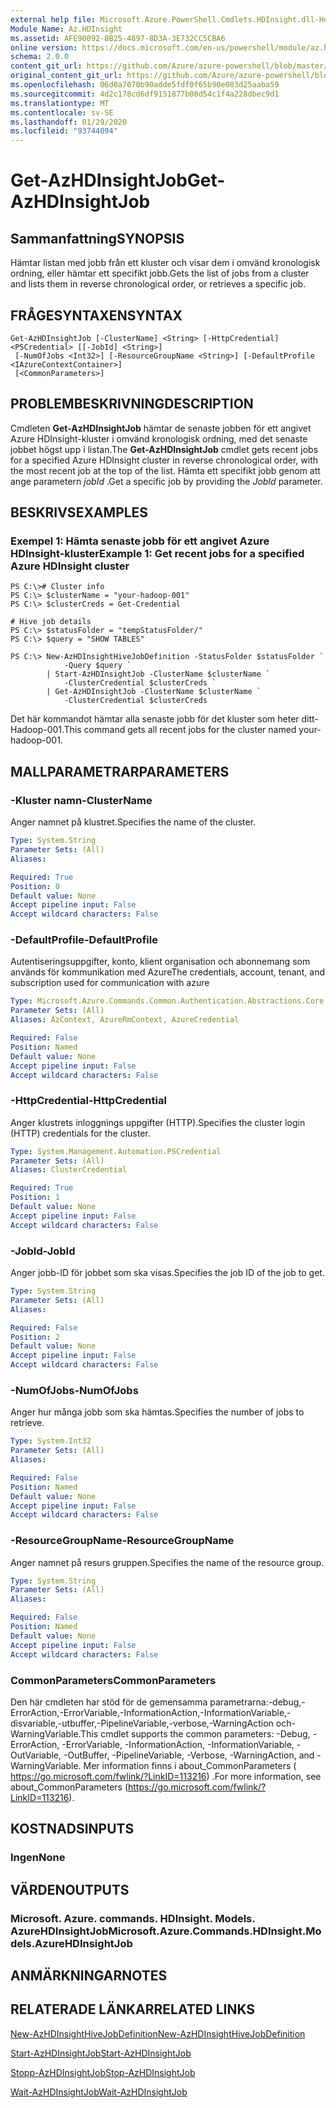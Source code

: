```yaml
---
external help file: Microsoft.Azure.PowerShell.Cmdlets.HDInsight.dll-Help.xml
Module Name: Az.HDInsight
ms.assetid: AFE90092-8B25-4897-8D3A-3E732CC5CBA6
online version: https://docs.microsoft.com/en-us/powershell/module/az.hdinsight/get-azhdinsightjob
schema: 2.0.0
content_git_url: https://github.com/Azure/azure-powershell/blob/master/src/HDInsight/HDInsight/help/Get-AzHDInsightJob.md
original_content_git_url: https://github.com/Azure/azure-powershell/blob/master/src/HDInsight/HDInsight/help/Get-AzHDInsightJob.md
ms.openlocfilehash: 06d0a7070b90adde5fdf0f65b90e083d25aaba59
ms.sourcegitcommit: 4d2c178cd6df9151877b08d54c1f4a228dbec9d1
ms.translationtype: MT
ms.contentlocale: sv-SE
ms.lasthandoff: 01/29/2020
ms.locfileid: "93744094"
---
```

# <span data-ttu-id="8ad1c-101">Get-AzHDInsightJob</span><span class="sxs-lookup"><span data-stu-id="8ad1c-101">Get-AzHDInsightJob</span></span>

## <span data-ttu-id="8ad1c-102">Sammanfattning</span><span class="sxs-lookup"><span data-stu-id="8ad1c-102">SYNOPSIS</span></span>
<span data-ttu-id="8ad1c-103">Hämtar listan med jobb från ett kluster och visar dem i omvänd kronologisk ordning, eller hämtar ett specifikt jobb.</span><span class="sxs-lookup"><span data-stu-id="8ad1c-103">Gets the list of jobs from a cluster and lists them in reverse chronological order, or retrieves a specific job.</span></span>

## <span data-ttu-id="8ad1c-104">FRÅGESYNTAXEN</span><span class="sxs-lookup"><span data-stu-id="8ad1c-104">SYNTAX</span></span>

```
Get-AzHDInsightJob [-ClusterName] <String> [-HttpCredential] <PSCredential> [[-JobId] <String>]
 [-NumOfJobs <Int32>] [-ResourceGroupName <String>] [-DefaultProfile <IAzureContextContainer>]
 [<CommonParameters>]
```

## <span data-ttu-id="8ad1c-105">PROBLEMBESKRIVNING</span><span class="sxs-lookup"><span data-stu-id="8ad1c-105">DESCRIPTION</span></span>
<span data-ttu-id="8ad1c-106">Cmdleten **Get-AzHDInsightJob** hämtar de senaste jobben för ett angivet Azure HDInsight-kluster i omvänd kronologisk ordning, med det senaste jobbet högst upp i listan.</span><span class="sxs-lookup"><span data-stu-id="8ad1c-106">The **Get-AzHDInsightJob** cmdlet gets recent jobs for a specified Azure HDInsight cluster in reverse chronological order, with the most recent job at the top of the list.</span></span>
<span data-ttu-id="8ad1c-107">Hämta ett specifikt jobb genom att ange parametern *jobId* .</span><span class="sxs-lookup"><span data-stu-id="8ad1c-107">Get a specific job by providing the *JobId* parameter.</span></span>

## <span data-ttu-id="8ad1c-108">BESKRIVS</span><span class="sxs-lookup"><span data-stu-id="8ad1c-108">EXAMPLES</span></span>

### <span data-ttu-id="8ad1c-109">Exempel 1: Hämta senaste jobb för ett angivet Azure HDInsight-kluster</span><span class="sxs-lookup"><span data-stu-id="8ad1c-109">Example 1: Get recent jobs for a specified Azure HDInsight cluster</span></span>
```
PS C:\># Cluster info
PS C:\> $clusterName = "your-hadoop-001"
PS C:\> $clusterCreds = Get-Credential

# Hive job details
PS C:\> $statusFolder = "tempStatusFolder/"
PS C:\> $query = "SHOW TABLES"

PS C:\> New-AzHDInsightHiveJobDefinition -StatusFolder $statusFolder `
            -Query $query `
        | Start-AzHDInsightJob -ClusterName $clusterName `
            -ClusterCredential $clusterCreds `
        | Get-AzHDInsightJob -ClusterName $clusterName `
            -ClusterCredential $clusterCreds
```

<span data-ttu-id="8ad1c-110">Det här kommandot hämtar alla senaste jobb för det kluster som heter ditt-Hadoop-001.</span><span class="sxs-lookup"><span data-stu-id="8ad1c-110">This command gets all recent jobs for the cluster named your-hadoop-001.</span></span>

## <span data-ttu-id="8ad1c-111">MALLPARAMETRAR</span><span class="sxs-lookup"><span data-stu-id="8ad1c-111">PARAMETERS</span></span>

### <span data-ttu-id="8ad1c-112">-Kluster namn</span><span class="sxs-lookup"><span data-stu-id="8ad1c-112">-ClusterName</span></span>
<span data-ttu-id="8ad1c-113">Anger namnet på klustret.</span><span class="sxs-lookup"><span data-stu-id="8ad1c-113">Specifies the name of the cluster.</span></span>

```yaml
Type: System.String
Parameter Sets: (All)
Aliases:

Required: True
Position: 0
Default value: None
Accept pipeline input: False
Accept wildcard characters: False
```

### <span data-ttu-id="8ad1c-114">-DefaultProfile</span><span class="sxs-lookup"><span data-stu-id="8ad1c-114">-DefaultProfile</span></span>
<span data-ttu-id="8ad1c-115">Autentiseringsuppgifter, konto, klient organisation och abonnemang som används för kommunikation med Azure</span><span class="sxs-lookup"><span data-stu-id="8ad1c-115">The credentials, account, tenant, and subscription used for communication with azure</span></span>

```yaml
Type: Microsoft.Azure.Commands.Common.Authentication.Abstractions.Core.IAzureContextContainer
Parameter Sets: (All)
Aliases: AzContext, AzureRmContext, AzureCredential

Required: False
Position: Named
Default value: None
Accept pipeline input: False
Accept wildcard characters: False
```

### <span data-ttu-id="8ad1c-116">-HttpCredential</span><span class="sxs-lookup"><span data-stu-id="8ad1c-116">-HttpCredential</span></span>
<span data-ttu-id="8ad1c-117">Anger klustrets inloggnings uppgifter (HTTP).</span><span class="sxs-lookup"><span data-stu-id="8ad1c-117">Specifies the cluster login (HTTP) credentials for the cluster.</span></span>

```yaml
Type: System.Management.Automation.PSCredential
Parameter Sets: (All)
Aliases: ClusterCredential

Required: True
Position: 1
Default value: None
Accept pipeline input: False
Accept wildcard characters: False
```

### <span data-ttu-id="8ad1c-118">-JobId</span><span class="sxs-lookup"><span data-stu-id="8ad1c-118">-JobId</span></span>
<span data-ttu-id="8ad1c-119">Anger jobb-ID för jobbet som ska visas.</span><span class="sxs-lookup"><span data-stu-id="8ad1c-119">Specifies the job ID of the job to get.</span></span>

```yaml
Type: System.String
Parameter Sets: (All)
Aliases:

Required: False
Position: 2
Default value: None
Accept pipeline input: False
Accept wildcard characters: False
```

### <span data-ttu-id="8ad1c-120">-NumOfJobs</span><span class="sxs-lookup"><span data-stu-id="8ad1c-120">-NumOfJobs</span></span>
<span data-ttu-id="8ad1c-121">Anger hur många jobb som ska hämtas.</span><span class="sxs-lookup"><span data-stu-id="8ad1c-121">Specifies the number of jobs to retrieve.</span></span>

```yaml
Type: System.Int32
Parameter Sets: (All)
Aliases:

Required: False
Position: Named
Default value: None
Accept pipeline input: False
Accept wildcard characters: False
```

### <span data-ttu-id="8ad1c-122">-ResourceGroupName</span><span class="sxs-lookup"><span data-stu-id="8ad1c-122">-ResourceGroupName</span></span>
<span data-ttu-id="8ad1c-123">Anger namnet på resurs gruppen.</span><span class="sxs-lookup"><span data-stu-id="8ad1c-123">Specifies the name of the resource group.</span></span>

```yaml
Type: System.String
Parameter Sets: (All)
Aliases:

Required: False
Position: Named
Default value: None
Accept pipeline input: False
Accept wildcard characters: False
```

### <span data-ttu-id="8ad1c-124">CommonParameters</span><span class="sxs-lookup"><span data-stu-id="8ad1c-124">CommonParameters</span></span>
<span data-ttu-id="8ad1c-125">Den här cmdleten har stöd för de gemensamma parametrarna:-debug,-ErrorAction,-ErrorVariable,-InformationAction,-InformationVariable,-disvariable,-utbuffer,-PipelineVariable,-verbose,-WarningAction och-WarningVariable.</span><span class="sxs-lookup"><span data-stu-id="8ad1c-125">This cmdlet supports the common parameters: -Debug, -ErrorAction, -ErrorVariable, -InformationAction, -InformationVariable, -OutVariable, -OutBuffer, -PipelineVariable, -Verbose, -WarningAction, and -WarningVariable.</span></span> <span data-ttu-id="8ad1c-126">Mer information finns i about_CommonParameters ( https://go.microsoft.com/fwlink/?LinkID=113216) .</span><span class="sxs-lookup"><span data-stu-id="8ad1c-126">For more information, see about_CommonParameters (https://go.microsoft.com/fwlink/?LinkID=113216).</span></span>

## <span data-ttu-id="8ad1c-127">KOSTNADS</span><span class="sxs-lookup"><span data-stu-id="8ad1c-127">INPUTS</span></span>

### <span data-ttu-id="8ad1c-128">Ingen</span><span class="sxs-lookup"><span data-stu-id="8ad1c-128">None</span></span>

## <span data-ttu-id="8ad1c-129">VÄRDEN</span><span class="sxs-lookup"><span data-stu-id="8ad1c-129">OUTPUTS</span></span>

### <span data-ttu-id="8ad1c-130">Microsoft. Azure. commands. HDInsight. Models. AzureHDInsightJob</span><span class="sxs-lookup"><span data-stu-id="8ad1c-130">Microsoft.Azure.Commands.HDInsight.Models.AzureHDInsightJob</span></span>

## <span data-ttu-id="8ad1c-131">ANMÄRKNINGAR</span><span class="sxs-lookup"><span data-stu-id="8ad1c-131">NOTES</span></span>

## <span data-ttu-id="8ad1c-132">RELATERADE LÄNKAR</span><span class="sxs-lookup"><span data-stu-id="8ad1c-132">RELATED LINKS</span></span>

[<span data-ttu-id="8ad1c-133">New-AzHDInsightHiveJobDefinition</span><span class="sxs-lookup"><span data-stu-id="8ad1c-133">New-AzHDInsightHiveJobDefinition</span></span>](./New-AzHDInsightHiveJobDefinition.md)

[<span data-ttu-id="8ad1c-134">Start-AzHDInsightJob</span><span class="sxs-lookup"><span data-stu-id="8ad1c-134">Start-AzHDInsightJob</span></span>](./Start-AzHDInsightJob.md)

[<span data-ttu-id="8ad1c-135">Stopp-AzHDInsightJob</span><span class="sxs-lookup"><span data-stu-id="8ad1c-135">Stop-AzHDInsightJob</span></span>](./Stop-AzHDInsightJob.md)

[<span data-ttu-id="8ad1c-136">Wait-AzHDInsightJob</span><span class="sxs-lookup"><span data-stu-id="8ad1c-136">Wait-AzHDInsightJob</span></span>](./Wait-AzHDInsightJob.md)


